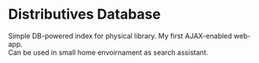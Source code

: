 # Distributives Database
Simple DB-powered index for physical library. My first AJAX-enabled web-app.  
Can be used in small home envoirnament as search assistant.
